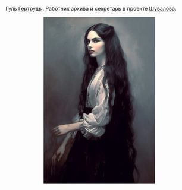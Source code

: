 Гуль [Гертруды](</Дело/Гертруда де Лафонтен.md>). Работник архива и секретарь в проекте [Шувалова](</Дело/Александр Шувалов.md>).

<p align="center"><img src='/Портрет/АлександраКёлер.jpg' width="300"></p>
